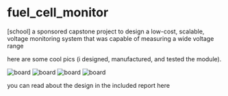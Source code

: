 # fuel_cell_monitor
[school] a sponsored capstone project to design a low-cost, scalable, voltage monitoring system that was capable of measuring a wide voltage range

here are some cool pics (i designed, manufactured, and tested the module).

![board](board.png)
![board](pcbfront.png)
![board](real.jfif)
![board](full-system.png)

you can read about the design in the included report here
